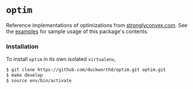 # `optim`

Reference implementations of optimizations from
[stronglyconvex.com](http://stronglyconvex.com). See the
[examples](https://github.com/duckworthd/optim/tree/master/examples) for sample
usage of this package's contents.

### Installation

To install `optim` in its own isolated `virtualenv`,

```bash
$ git clone https://github.com/duckworthd/optim.git optim.git
$ make develop
$ source env/bin/activate
```
